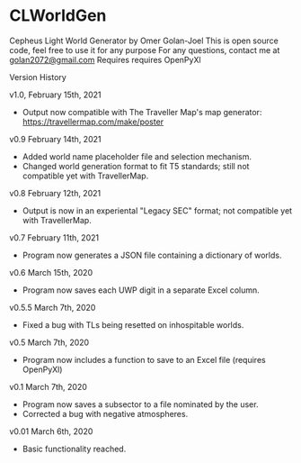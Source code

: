 # CLWorldGen
Cepheus Light World Generator by Omer Golan-Joel
This is open source code, feel free to use it for any purpose
For any questions, contact me at golan2072@gmail.com
Requires requires OpenPyXl

Version History

v1.0, February 15th, 2021
- Output now compatible with The Traveller Map's map generator:
https://travellermap.com/make/poster

v0.9 February 14th, 2021
- Added world name placeholder file and selection mechanism.
- Changed world generation format to fit T5 standards; still not compatible yet with TravellerMap.

v0.8 February 12th, 2021
- Output is now in an experiental "Legacy SEC" format; not compatible yet with TravellerMap.

v0.7 February 11th, 2021
- Program now generates a JSON file containing a dictionary of worlds.

v0.6 March 15th, 2020
- Program now saves each UWP digit in a separate Excel column.

v0.5.5 March 7th, 2020
- Fixed a bug with TLs being resetted on inhospitable worlds.

v0.5 March 7th, 2020
- Program now includes a function to save to an Excel file (requires OpenPyXl)

v0.1 March 7th, 2020
- Program now saves a subsector to a file nominated by the user.
- Corrected a bug with negative atmospheres.

v0.01 March 6th, 2020
- Basic functionality reached.
